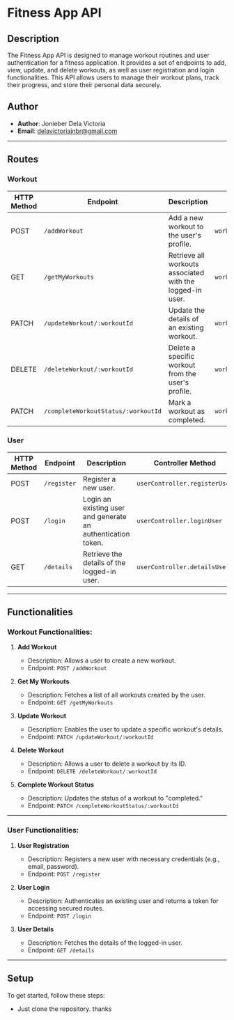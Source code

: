 # Fitness App API

## Description

The Fitness App API is designed to manage workout routines and user authentication for a fitness application. It provides a set of endpoints to add, view, update, and delete workouts, as well as user registration and login functionalities. This API allows users to manage their workout plans, track their progress, and store their personal data securely.

## Author

- **Author**: Jonieber Dela Victoria
- **Email**: delavictoriajnbr@gmail.com

---

## Routes

### Workout

| HTTP Method | Endpoint                                        | Description                                               | Controller Method                  |
|-------------|-----------------------------------------------|-----------------------------------------------------------|-------------------------------------|
| POST        | `/addWorkout`                                 | Add a new workout to the user's profile.                  | `workoutController.addWorkout`     |
| GET         | `/getMyWorkouts`                              | Retrieve all workouts associated with the logged-in user. | `workoutController.getMyWorkouts`  |
| PATCH       | `/updateWorkout/:workoutId`                   | Update the details of an existing workout.                | `workoutController.updateWorkout`  |
| DELETE      | `/deleteWorkout/:workoutId`                   | Delete a specific workout from the user's profile.       | `workoutController.deleteWorkout`  |
| PATCH       | `/completeWorkoutStatus/:workoutId`           | Mark a workout as completed.                              | `workoutController.completeWorkoutStatus` |

### User

| HTTP Method | Endpoint                                        | Description                                               | Controller Method                  |
|-------------|-----------------------------------------------|-----------------------------------------------------------|-------------------------------------|
| POST        | `/register`                                   | Register a new user.                                      | `userController.registerUser`      |
| POST        | `/login`                                      | Login an existing user and generate an authentication token. | `userController.loginUser`        |
| GET         | `/details`                                    | Retrieve the details of the logged-in user.               | `userController.detailsUser`      |

---

## Functionalities

### Workout Functionalities:

1. **Add Workout**  
   - Description: Allows a user to create a new workout.  
   - Endpoint: `POST /addWorkout`

2. **Get My Workouts**  
   - Description: Fetches a list of all workouts created by the user.  
   - Endpoint: `GET /getMyWorkouts`

3. **Update Workout**  
   - Description: Enables the user to update a specific workout's details.  
   - Endpoint: `PATCH /updateWorkout/:workoutId`

4. **Delete Workout**  
   - Description: Allows a user to delete a workout by its ID.  
   - Endpoint: `DELETE /deleteWorkout/:workoutId`

5. **Complete Workout Status**  
   - Description: Updates the status of a workout to "completed."  
   - Endpoint: `PATCH /completeWorkoutStatus/:workoutId`

---

### User Functionalities:

1. **User Registration**  
   - Description: Registers a new user with necessary credentials (e.g., email, password).  
   - Endpoint: `POST /register`

2. **User Login**  
   - Description: Authenticates an existing user and returns a token for accessing secured routes.  
   - Endpoint: `POST /login`

3. **User Details**  
   - Description: Fetches the details of the logged-in user.  
   - Endpoint: `GET /details`


---

## Setup

To get started, follow these steps:

- Just clone the repository. thanks
